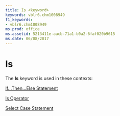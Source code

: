 ```yaml
---
title: Is <keyword>
keywords: vblr6.chm1008949
f1_keywords:
- vblr6.chm1008949
ms.prod: office
ms.assetid: 5213411e-aacb-71a1-b0a2-6faf020b9615
ms.date: 06/08/2017
---
```



# Is <keyword>

The  **Is** keyword is used in these contexts:

[If...Then...Else Statement](ifthenelse-statement.md)

[Is Operator](is-operator.md)

[Select Case Statement](select-case-statement.md)

